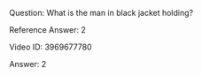 Question: What is the man in black jacket holding?

Reference Answer: 2

Video ID: 3969677780

Answer: 2

